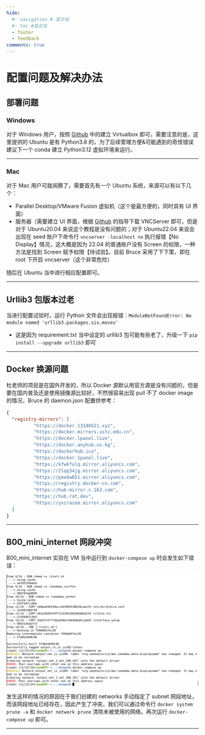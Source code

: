 ```yaml
---
hide:
  #- navigation # 显示右
  #- toc #显示左
  - footer
  - feedback
comments: true
---  
```


# 配置问题及解决办法

## 部署问题

### Windows

对于 Windows 用户，按照 [Github](https://github.com/seed-labs/seed-labs/blob/master/manuals/vm/seedvm-manual.md) 中的建立 Virtualbox 即可，需要注意的是，这里提供的 Ubuntu 是有 Python3.8 的，为了后续管理方便&可能遇到的奇怪错误建议下一个 conda 建立 Python3.12 虚拟环境来运行。
***
### Mac

对于 Mac 用户可就闹腾了，需要首先有一个 Ubuntu 系统，来源可以有以下几个：

- Parallel Desktop/VMware Fusion 虚拟机（这个是最方便的，同时具有 UI 界面）
- 服务器（需要建立 UI 界面，根据 [Github](https://github.com/seed-labs/seed-labs/blob/master/manuals/cloud/seedvm-cloud.md) 的指导下载 VNCServer 即可，但是对于 Ubuntu20.04 来说这个教程是没有问题的；对于 Ubuntu22.04 来说会出现在 seed 账户下命令行 `vncserver -localhost no` 执行报错【No Display】情况，这大概是因为 22.04 的普通账户没有 Screen 的权限，一种方法是找到 Screen 赋予权限【待试验】。目前 Bruce 采用了下下策，即在 root 下开启 vncserver（这个非常危险）

随后在 Ubuntu 当中进行相应配置即可。
***
## Urllib3 包版本过老

当进行配置试验时，运行 Python 文件会出现报错：`ModuleNotFoundError: No module named 'urllib3.packages.six.moves'`

- 这是因为 requirement.txt 当中设定的 urllib3 包可能有些老了，升级一下 `pip install --upgrade urllib3` 即可
***
## Docker 换源问题

杜老师的项目是在国外开发的，所以 Docker 源默认用官方源是没有问题的，但是要在国内普及还是使用镜像源比较好，不然很容易出现 pull 不了 docker image 的情况，Bruce 的 daemon.json 配置供参考：

```json
{
  "registry-mirrors": [
          "https://docker.13140521.xyz",
          "https://docker.mirrors.ustc.edu.cn",
          "https://docker.lpanel.live",
          "https://docker.anyhub.us.kg",
          "https://dockerhub.icu",
          "https://docker.1panel.live",
          "https://kfwkfulq.mirror.aliyuncs.com",
          "https://2lqq34jg.mirror.aliyuncs.com",
          "https://pee6w651.mirror.aliyuncs.com",
          "https://registry.docker-cn.com",
          "https://hub-mirror.c.163.com",
          "https://hub.rat.dev",
          "https://yxzrazem.mirror.aliyuncs.com"
  ]
}
```
***
## B00_mini_internet 网段冲突

B00_mini_internet 实验在 VM 当中运行到 `docker-compose up` 时会发生如下错误：

![](../../../assets/Pasted%20image%2020241124170509.png)

发生这样的情况的原因在于我们创建的 networks 手动指定了 subnet 网段地址，而该网段地址已经存在，因此产生了冲突，我们可以通过命令行 `docker system prune -a` 和 `docker network prune` 清除未被使用的网络。再次运行 `docker-compose up` 即可。
***



